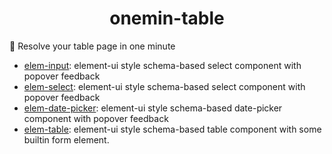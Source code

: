 <h1 align="center">onemin-table</h1>

🚀 Resolve your table page in one minute

- [elem-input](https://github.com/OrekiSH/onemin-table/blob/main/packages/elem-input/README.md): element-ui style schema-based select component with popover feedback
- [elem-select](https://github.com/OrekiSH/onemin-table/blob/main/packages/elem-select/README.md): element-ui style schema-based select component with popover feedback
- [elem-date-picker](https://github.com/OrekiSH/onemin-table/blob/main/packages/elem-date-picker/README.md): element-ui style schema-based date-picker component with popover feedback
- [elem-table](https://github.com/OrekiSH/onemin-table/blob/main/packages/elem-table/README.md): element-ui style schema-based table component with some builtin form element.